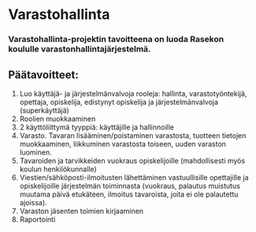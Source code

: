 # Varastohallinta
### Varastohallinta-projektin tavoitteena on luoda Rasekon koululle varastonhallintajärjestelmä.
## Päätavoitteet:
1. Luo käyttäjä- ja järjestelmänvalvoja rooleja: hallinta, varastotyöntekijä, opettaja, opiskelija, edistynyt opiskelija ja järjestelmänvalvoja (superkäyttäjä)
2. Roolien muokkaaminen
3. 2 käyttöliittymä tyyppiä: käyttäjille ja hallinnoille
4. Varasto. Tavaran lisääminen/poistaminen varastosta, tuotteen tietojen muokkaaminen, liikkuminen varastosta toiseen, uuden varaston luominen.
5. Tavaroiden ja tarvikkeiden vuokraus opiskelijoille (mahdollisesti myös koulun henkilökunnalle)
6. Viestien/sähköposti-ilmoitusten lähettäminen vastuullisille opettajille ja opiskelijoille järjestelmän toiminnasta (vuokraus, palautus muistutus muutama päivä etukäteen, ilmoitus tavaroista, joita ei ole palautettu ajoissa).
7. Varaston jäsenten toimien kirjaaminen
8. Raportointi
